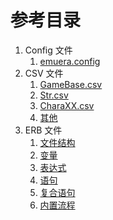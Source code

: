 # 参考目录

1. Config 文件
   1. [emuera.config](Config_File)
2. CSV 文件
   1. [GameBase.csv](CSV_File)
   2. [Str.csv](CSV_File)
   3. [CharaXX.csv](CSV_File)
   4. [其他](CSV_File)
3. ERB 文件
   1. [文件结构](ERB_Structure)
   2. [变量](ERB_Variables)
   3. [表达式](ERB_Expressions)
   4. [语句](ERB_Statements)
   5. [复合语句](ERB_Compound_Statements)
   6. [内置流程](ERB_Internal_Process)